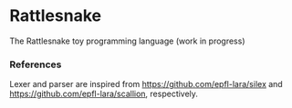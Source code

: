 # Rattlesnake

The Rattlesnake toy programming language (work in progress)


### References

Lexer and parser are inspired from https://github.com/epfl-lara/silex and https://github.com/epfl-lara/scallion, respectively.

